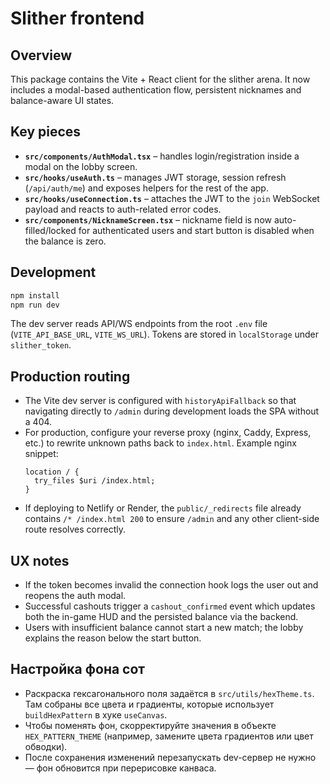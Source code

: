 # Slither frontend

## Overview
This package contains the Vite + React client for the slither arena. It now includes a modal-based authentication flow, persistent nicknames and balance-aware UI states.

## Key pieces
- **`src/components/AuthModal.tsx`** – handles login/registration inside a modal on the lobby screen.
- **`src/hooks/useAuth.ts`** – manages JWT storage, session refresh (`/api/auth/me`) and exposes helpers for the rest of the app.
- **`src/hooks/useConnection.ts`** – attaches the JWT to the `join` WebSocket payload and reacts to auth-related error codes.
- **`src/components/NicknameScreen.tsx`** – nickname field is now auto-filled/locked for authenticated users and start button is disabled when the balance is zero.

## Development
```bash
npm install
npm run dev
```
The dev server reads API/WS endpoints from the root `.env` file (`VITE_API_BASE_URL`, `VITE_WS_URL`). Tokens are stored in `localStorage` under `slither_token`.

## Production routing
- The Vite dev server is configured with `historyApiFallback` so that navigating directly to `/admin` during development loads the SPA without a 404.
- For production, configure your reverse proxy (nginx, Caddy, Express, etc.) to rewrite unknown paths back to `index.html`. Example nginx snippet:
  ```nginx
  location / {
    try_files $uri /index.html;
  }
  ```
- If deploying to Netlify or Render, the `public/_redirects` file already contains `/* /index.html 200` to ensure `/admin` and any other client-side route resolves correctly.

## UX notes
- If the token becomes invalid the connection hook logs the user out and reopens the auth modal.
- Successful cashouts trigger a `cashout_confirmed` event which updates both the in-game HUD and the persisted balance via the backend.
- Users with insufficient balance cannot start a new match; the lobby explains the reason below the start button.

## Настройка фона сот
- Раскраска гексагонального поля задаётся в `src/utils/hexTheme.ts`. Там собраны все цвета и градиенты, которые использует `buildHexPattern` в хуке `useCanvas`.
- Чтобы поменять фон, скорректируйте значения в объекте `HEX_PATTERN_THEME` (например, замените цвета градиентов или цвет обводки).
- После сохранения изменений перезапускать dev-сервер не нужно — фон обновится при перерисовке канваса.

